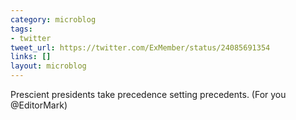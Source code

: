 ```yaml
---
category: microblog
tags:
- twitter
tweet_url: https://twitter.com/ExMember/status/24085691354
links: []
layout: microblog
---
```

Prescient presidents take precedence setting precedents. (For you @EditorMark)
